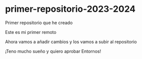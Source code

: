 # primer-repositorio-2023-2024
Primer repositorio que he creado

Este es mi primer remoto

Ahora vamos a añadir cambios y los vamos a subir al repositorio

¡Teno mucho sueño y quiero aprobar Entornos!